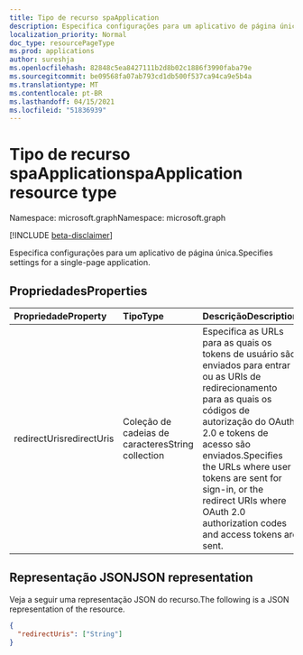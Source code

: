 ```yaml
---
title: Tipo de recurso spaApplication
description: Especifica configurações para um aplicativo de página única.
localization_priority: Normal
doc_type: resourcePageType
ms.prod: applications
author: sureshja
ms.openlocfilehash: 82848c5ea8427111b2d8b02c1886f3990faba79e
ms.sourcegitcommit: be09568fa07ab793cd1db500f537ca94ca9e5b4a
ms.translationtype: MT
ms.contentlocale: pt-BR
ms.lasthandoff: 04/15/2021
ms.locfileid: "51836939"
---
```

# <a name="spaapplication-resource-type"></a><span data-ttu-id="9d274-103">Tipo de recurso spaApplication</span><span class="sxs-lookup"><span data-stu-id="9d274-103">spaApplication resource type</span></span>

<span data-ttu-id="9d274-104">Namespace: microsoft.graph</span><span class="sxs-lookup"><span data-stu-id="9d274-104">Namespace: microsoft.graph</span></span>

[!INCLUDE [beta-disclaimer](../../includes/beta-disclaimer.md)]

<span data-ttu-id="9d274-105">Especifica configurações para um aplicativo de página única.</span><span class="sxs-lookup"><span data-stu-id="9d274-105">Specifies settings for a single-page application.</span></span>

## <a name="properties"></a><span data-ttu-id="9d274-106">Propriedades</span><span class="sxs-lookup"><span data-stu-id="9d274-106">Properties</span></span>

| <span data-ttu-id="9d274-107">Propriedade</span><span class="sxs-lookup"><span data-stu-id="9d274-107">Property</span></span> | <span data-ttu-id="9d274-108">Tipo</span><span class="sxs-lookup"><span data-stu-id="9d274-108">Type</span></span> | <span data-ttu-id="9d274-109">Descrição</span><span class="sxs-lookup"><span data-stu-id="9d274-109">Description</span></span> |
|:---------|:-----|:------------|
| <span data-ttu-id="9d274-110">redirectUris</span><span class="sxs-lookup"><span data-stu-id="9d274-110">redirectUris</span></span> | <span data-ttu-id="9d274-111">Coleção de cadeias de caracteres</span><span class="sxs-lookup"><span data-stu-id="9d274-111">String collection</span></span> | <span data-ttu-id="9d274-112">Especifica as URLs para as quais os tokens de usuário são enviados para entrar ou as URIs de redirecionamento para as quais os códigos de autorização do OAuth 2.0 e tokens de acesso são enviados.</span><span class="sxs-lookup"><span data-stu-id="9d274-112">Specifies the URLs where user tokens are sent for sign-in, or the redirect URIs where OAuth 2.0 authorization codes and access tokens are sent.</span></span> |

## <a name="json-representation"></a><span data-ttu-id="9d274-113">Representação JSON</span><span class="sxs-lookup"><span data-stu-id="9d274-113">JSON representation</span></span>
<span data-ttu-id="9d274-114">Veja a seguir uma representação JSON do recurso.</span><span class="sxs-lookup"><span data-stu-id="9d274-114">The following is a JSON representation of the resource.</span></span>

<!-- {
  "blockType": "resource",
  "optionalProperties": [
  ],
  "@odata.type": "microsoft.graph.spaApplication"
}-->

```json
{
  "redirectUris": ["String"]
}
```
